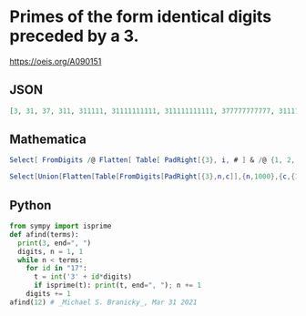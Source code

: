 # Primes of the form identical digits preceded by a 3\.
https://oeis.org/A090151
## JSON
```JSON
[3, 31, 37, 311, 311111, 31111111111, 311111111111, 377777777777, 31111111111111, 377777777777777777, 31111111111111111111111111111111111, 311111111111111111111111111111111111111111111111]
```
## Mathematica
```Mathematica
Select[ FromDigits /@ Flatten[ Table[ PadRight[{3}, i, # ] & /@ {1, 2, 3, 4, 5, 6, 7, 8, 9}, {i, 2, 24}], 1], PrimeQ[ # ] &]
```
```Mathematica
Select[Union[Flatten[Table[FromDigits[PadRight[{3},n,c]],{n,1000},{c,{1,7}}]]],PrimeQ] (* _Harvey P. Dale_, Oct 03 2022 *)
```
## Python
```Python
from sympy import isprime
def afind(terms):
  print(3, end=", ")
  digits, n = 1, 1
  while n < terms:
    for id in "17":
      t = int('3' + id*digits)
      if isprime(t): print(t, end=", "); n += 1
    digits += 1
afind(12) # _Michael S. Branicky_, Mar 31 2021
```
